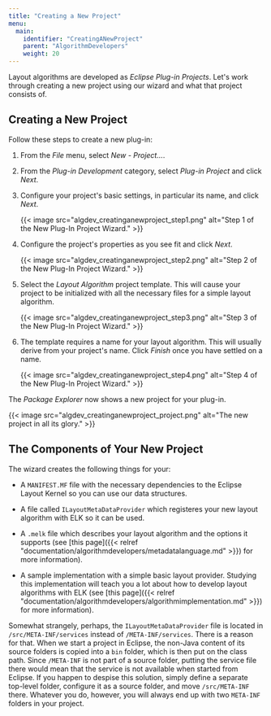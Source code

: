 ```yaml
---
title: "Creating a New Project"
menu:
  main:
    identifier: "CreatingANewProject"
    parent: "AlgorithmDevelopers"
    weight: 20
---
```


Layout algorithms are developed as _Eclipse Plug-in Projects_. Let's work through creating a new project using our wizard and what that project consists of.


## Creating a New Project

Follow these steps to create a new plug-in:

1. From the _File_ menu, select _New - Project..._.
1. From the _Plug-in Development_ category, select _Plug-in Project_ and click _Next_.
1. Configure your project's basic settings, in particular its name, and click _Next_.

    {{< image src="algdev_creatinganewproject_step1.png" alt="Step 1 of the New Plug-In Project Wizard." >}}

1. Configure the project's properties as you see fit and click _Next_.

    {{< image src="algdev_creatinganewproject_step2.png" alt="Step 2 of the New Plug-In Project Wizard." >}}

1. Select the _Layout Algorithm_ project template. This will cause your project to be initialized with all the necessary files for a simple layout algorithm.

    {{< image src="algdev_creatinganewproject_step3.png" alt="Step 3 of the New Plug-In Project Wizard." >}}

1. The template requires a name for your layout algorithm. This will usually derive from your project's name. Click _Finish_ once you have settled on a name.

    {{< image src="algdev_creatinganewproject_step4.png" alt="Step 4 of the New Plug-In Project Wizard." >}}

The _Package Explorer_ now shows a new project for your plug-in.

{{< image src="algdev_creatinganewproject_project.png" alt="The new project in all its glory." >}}


## The Components of Your New Project

The wizard creates the following things for your:

* A `MANIFEST.MF` file with the necessary dependencies to the Eclipse Layout Kernel so you can use our data structures.

* A file called `ILayoutMetaDataProvider` which registeres your new layout algorithm with ELK so it can be used.

* A `.melk` file which describes your layout algorithm and the options it supports (see [this page]({{< relref "documentation/algorithmdevelopers/metadatalanguage.md" >}}) for more information).

* A sample implementation with a simple basic layout provider. Studying this implementation will teach you a lot about how to develop layout algorithms with ELK (see [this page]({{< relref "documentation/algorithmdevelopers/algorithmimplementation.md" >}}) for more information).

Somewhat strangely, perhaps, the `ILayoutMetaDataProvider` file is located in `/src/META-INF/services` instead of `/META-INF/services`. There is a reason for that. When we start a project in Eclipse, the non-Java content of its source folders is copied into a `bin` folder, which is then put on the class path. Since `/META-INF` is not part of a source folder, putting the service file there would mean that the service is not available when started from Eclipse. If you happen to despise this solution, simply define a separate top-level folder, configure it as a source folder, and move `/src/META-INF` there. Whatever you do, however, you will always end up with two `META-INF` folders in your project.
